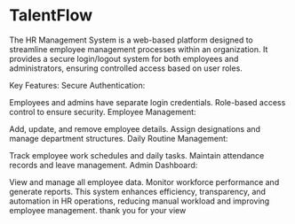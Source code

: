# TalentFlow
The HR Management System is a web-based platform designed to streamline employee management processes within an organization. It provides a secure login/logout system for both employees and administrators, ensuring controlled access based on user roles.

Key Features:
Secure Authentication:

Employees and admins have separate login credentials.
Role-based access control to ensure security.
Employee Management:

Add, update, and remove employee details.
Assign designations and manage department structures.
Daily Routine Management:

Track employee work schedules and daily tasks.
Maintain attendance records and leave management.
Admin Dashboard:

View and manage all employee data.
Monitor workforce performance and generate reports.
This system enhances efficiency, transparency, and automation in HR operations, reducing manual workload and improving employee management.
thank you for your view

